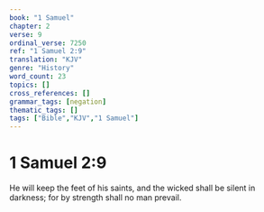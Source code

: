 ```yaml
---
book: "1 Samuel"
chapter: 2
verse: 9
ordinal_verse: 7250
ref: "1 Samuel 2:9"
translation: "KJV"
genre: "History"
word_count: 23
topics: []
cross_references: []
grammar_tags: [negation]
thematic_tags: []
tags: ["Bible","KJV","1 Samuel"]
---
```


# 1 Samuel 2:9

He will keep the feet of his saints, and the wicked shall be silent in darkness; for by strength shall no man prevail.
